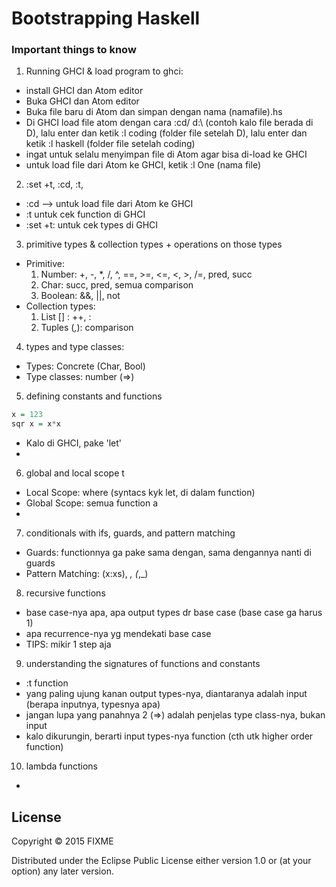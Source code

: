 # Bootstrapping Haskell

### Important things to know

1. Running GHCI & load program to ghci: 
- install GHCI dan Atom editor
- Buka GHCI dan Atom editor
- Buka file baru di Atom dan simpan dengan nama (namafile).hs
- Di GHCI load file atom dengan cara :cd/ d:\ (contoh kalo file berada di D), lalu enter dan ketik :l coding (folder file setelah D), lalu enter dan ketik :l haskell (folder file setelah coding)
- ingat untuk selalu menyimpan file di Atom agar bisa di-load ke GHCI
- untuk load file dari Atom ke GHCI, ketik :l One (nama file)
2. :set +t, :cd, :t, 
- :cd --> untuk load file dari Atom ke GHCI
- :t untuk cek function di GHCI
- :set +t: untuk cek types di GHCI
3. primitive types & collection types + operations on those types  
- Primitive:
    1. Number:  +, -, *, /, ^, ==, >=, <=, <, >, /=, pred, succ
    2. Char: succ, pred, semua comparison
    3. Boolean: &&, ||, not
- Collection types: 
    1.  List [] : ++, :
    2.  Tuples (_,_): comparison 
    
4. types and type classes:
  - Types: Concrete (Char, Bool)
  - Type classes: number (=>)
5. defining constants and functions    
```Haskell
x = 123
sqr x = x*x
```
- Kalo di GHCI, pake 'let'
-
6. global and local scope t 
  - Local Scope: where (syntacs kyk let, di dalam function)
  - Global Scope: semua function a
  -
7. conditionals with ifs, guards, and pattern matching
- Guards: functionnya ga pake sama dengan, sama dengannya nanti di guards
- Pattern Matching: (x:xs), _, (_,_)

8. recursive functions
- base case-nya apa, apa output types dr base case (base case ga harus 1)
- apa recurrence-nya yg mendekati base case 
- TIPS: mikir 1 step aja

9. understanding the signatures of functions and constants   
- :t function
- yang paling ujung kanan output types-nya, diantaranya adalah input (berapa inputnya, typesnya apa)
- jangan lupa yang panahnya 2 (=>) adalah penjelas type class-nya, bukan input
- kalo dikurungin, berarti input types-nya function (cth utk higher order function)

10. lambda functions 
- 

## License

Copyright © 2015 FIXME

Distributed under the Eclipse Public License either version 1.0 or (at
your option) any later version.
